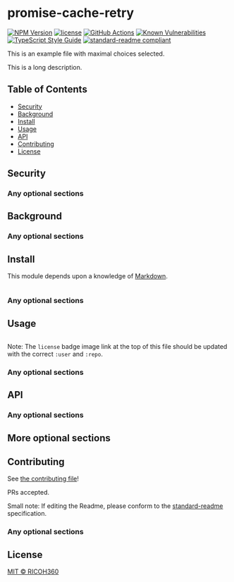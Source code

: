 # promise-cache-retry

[![NPM Version][npm-image]][npm-url]
[![license][license-image]][license-url]
[![GitHub Actions][github-image]][github-url]
[![Known Vulnerabilities][snyk-image]][snyk-url]
[![TypeScript Style Guide][gts-image]][gts-url]
[![standard-readme compliant](https://img.shields.io/badge/readme%20style-standard-brightgreen.svg)](https://github.com/RichardLitt/standard-readme)

This is an example file with maximal choices selected.

This is a long description.

## Table of Contents

- [Security](#security)
- [Background](#background)
- [Install](#install)
- [Usage](#usage)
- [API](#api)
- [Contributing](#contributing)
- [License](#license)

## Security

### Any optional sections

## Background

### Any optional sections

## Install

This module depends upon a knowledge of [Markdown]().

```
```

### Any optional sections

## Usage

```
```

Note: The `license` badge image link at the top of this file should be updated with the correct `:user` and `:repo`.

### Any optional sections

## API

### Any optional sections

## More optional sections

## Contributing

See [the contributing file](CONTRIBUTING.md)!

PRs accepted.

Small note: If editing the Readme, please conform to the [standard-readme](https://github.com/RichardLitt/standard-readme) specification.

### Any optional sections

## License

[MIT © RICOH360](./LICENSE)

[github-image]: https://github.com/ricohapi/promise-cache-retry/workflows/Node.js%20CI/badge.svg
[github-url]: https://github.com/ricohapi/promise-cache-retry/actions
[prettier-url]: https://prettier.io/
[gts-image]: https://img.shields.io/badge/code%20style-google-blueviolet.svg
[gts-url]: https://github.com/google/gts
[npm-image]: https://img.shields.io/npm/v/promise-cache-retry.svg
[npm-url]: https://npmjs.org/package/promise-cache-retry
[license-image]: https://img.shields.io/github/license/ricohapi/promise-cache-retry.svg
[license-url]: https://github.com/ricohapi/promise-cache-retry/blob/main/LICENSE
[snyk-image]: https://snyk.io/test/github/ricohapi/promise-cache-retry/badge.svg
[snyk-url]: https://snyk.io/test/github/ricohapi/promise-cache-retry
[standardjs-url]: https://www.npmjs.com/package/standard
[eslint-url]: https://eslint.org/

